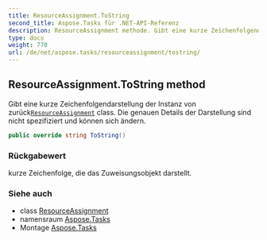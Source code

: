 ```yaml
---
title: ResourceAssignment.ToString
second_title: Aspose.Tasks für .NET-API-Referenz
description: ResourceAssignment methode. Gibt eine kurze Zeichenfolgendarstellung der Instanz von zurückResourceAssignment class. Die genauen Details der Darstellung sind nicht spezifiziert und können sich ändern.
type: docs
weight: 770
url: /de/net/aspose.tasks/resourceassignment/tostring/
---
```

## ResourceAssignment.ToString method

Gibt eine kurze Zeichenfolgendarstellung der Instanz von zurück[`ResourceAssignment`](../) class. Die genauen Details der Darstellung sind nicht spezifiziert und können sich ändern.

```csharp
public override string ToString()
```

### Rückgabewert

kurze Zeichenfolge, die das Zuweisungsobjekt darstellt.

### Siehe auch

* class [ResourceAssignment](../)
* namensraum [Aspose.Tasks](../../resourceassignment/)
* Montage [Aspose.Tasks](../../../)


